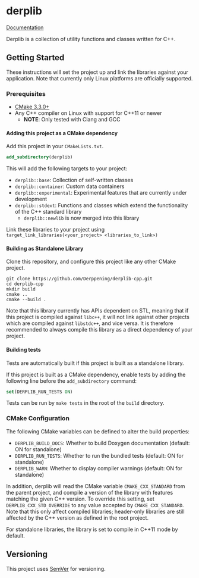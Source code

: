 # derplib

[Documentation](https://derppening.github.io/derplib-cpp/)

Derplib is a collection of utility functions and classes written for C++.

## Getting Started

These instructions will set the project up and link the libraries against your application. Note that currently only 
Linux platforms are officially supported.

### Prerequisites

- [CMake 3.3.0+](https://cmake.org/download/)
- Any C++ compiler on Linux with support for C++11 or newer
    - **NOTE**: Only tested with Clang and GCC

#### Adding this project as a CMake dependency

Add this project in your `CMakeLists.txt`.

```cmake
add_subdirectory(derplib)
```

This will add the following targets to your project:

- `derplib::base`: Collection of self-written classes
- `derplib::container`: Custom data containers
- `derplib::experimental`: Experimental features that are currently under development
- `derplib::stdext`: Functions and classes which extend the functionality of the C++ standard library
    - `derplib::newlib` is now merged into this library

Link these libraries to your project using `target_link_libraries(<your_project> <libraries_to_link>)`

#### Building as Standalone Library

Clone this repository, and configure this project like any other CMake project.

```
git clone https://github.com/Derppening/derplib-cpp.git
cd derplib-cpp
mkdir build
cmake ..
cmake --build .
```

Note that this library currently has APIs dependent on STL, meaning that if this project is compiled against `libc++`, 
it will not link against other projects which are compiled against `libstdc++`, and vice versa. It is therefore 
recommended to always compile this library as a direct dependency of your project.

#### Building tests

Tests are automatically built if this project is built as a standalone library.

If this project is built as a CMake dependency, enable tests by adding the following line before the `add_subdirectory`
command:

```cmake
set(DERPLIB_RUN_TESTS ON)
```

Tests can be run by `make tests` in the root of the `build` directory.

### CMake Configuration

The following CMake variables can be defined to alter the build properties:

- `DERPLIB_BUILD_DOCS`: Whether to build Doxygen documentation (default: ON for standalone)
- `DERPLIB_RUN_TESTS`: Whether to run the bundled tests (default: ON for standalone)
- `DERPLIB_WARN`: Whether to display compiler warnings (default: ON for standalone)

In addition, derplib will read the CMake variable `CMAKE_CXX_STANDARD` from the parent project, and compile a version of 
the library with features matching the given C++ version. To override this setting, set `DERPLIB_CXX_STD_OVERRIDE` to 
any value accepted by `CMAKE_CXX_STANDARD`. Note that this only affect compiled libraries; header-only libraries are 
still affected by the C++ version as defined in the root project.

For standalone libraries, the library is set to compile in C++11 mode by default.

## Versioning

This project uses [SemVer](http://semver.org/) for versioning.
